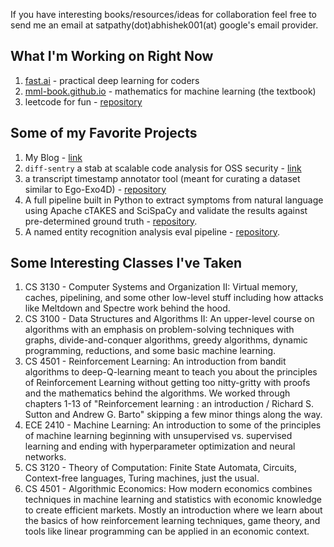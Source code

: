 If you have interesting books/resources/ideas for collaboration feel free to send me an email at satpathy(dot)abhishek001(at) google's email provider.

## What I'm Working on Right Now
1. [fast.ai](https://course.fast.ai/) - practical deep learning for coders
2. [mml-book.github.io](https://mml-book.github.io/) - mathematics for machine learning (the textbook)
3. leetcode for fun - [repository](https://github.com/asatpathy314/leetcode)

## Some of my Favorite Projects
1. My Blog - [link](https://habichuela.pages.dev)
2. `diff-sentry` a stab at scalable code analysis for OSS security - [link](https://diff-sentry.tech)
3. a transcript timestamp annotator tool (meant for curating a dataset similar to Ego-Exo4D) - [repository](https://github.com/asatpathy314/transcript-timestamp-annotator)
4. A full pipeline built in Python to extract symptoms from natural language using Apache cTAKES and SciSpaCy and validate the results against pre-determined ground truth - [repository](https://github.com/asatpathy314/cTAKES-SciSpaCy-symptom-extractor).
5. A named entity recognition analysis eval pipeline - [repository](https://github.com/asatpathy314/ner-model-analysis-for-ems).

## Some Interesting Classes I've Taken
1. CS 3130 - Computer Systems and Organization II: Virtual memory, caches, pipelining, and some other low-level stuff including how attacks like Meltdown and Spectre work behind the hood.
2. CS 3100 - Data Structures and Algorithms II: An upper-level course on algorithms with an emphasis on problem-solving techniques with graphs, divide-and-conquer algorithms, greedy algorithms, dynamic programming, reductions, and some basic machine learning.
3. CS 4501 - Reinforcement Learning: An introduction from bandit algorithms to deep-Q-learning meant to teach you about the principles of Reinforcement Learning without getting too nitty-gritty with proofs and the mathematics behind the algorithms. We worked through chapters 1-13 of "Reinforcement learning : an introduction / Richard S. Sutton and Andrew G. Barto" skipping a few minor things along the way.
4. ECE 2410 - Machine Learning: An introduction to some of the principles of machine learning beginning with unsupervised vs. supervised learning and ending with hyperparameter optimization and neural networks.
5. CS 3120 - Theory of Computation: Finite State Automata, Circuits, Context-free languages, Turing machines, just the usual.
6. CS 4501 - Algorithmic Economics: How modern economics combines techniques in machine learning and statistics with economic knowledge to create efficient markets. Mostly an introduction where we learn about the basics of how reinforcement learning techniques, game theory, and tools like linear programming can be applied in an economic context.
